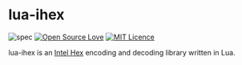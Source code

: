 # lua-ihex
![spec](https://github.com/sci4me/lua-ihex/workflows/spec/badge.svg) [![Open Source Love](https://badges.frapsoft.com/os/v1/open-source.svg?v=103)](https://github.com/ellerbrock/open-source-badges/) [![MIT Licence](https://badges.frapsoft.com/os/mit/mit.svg?v=103)](https://opensource.org/licenses/mit-license.php)

lua-ihex is an [Intel Hex](https://en.wikipedia.org/wiki/Intel_HEX) encoding and decoding library written in Lua.